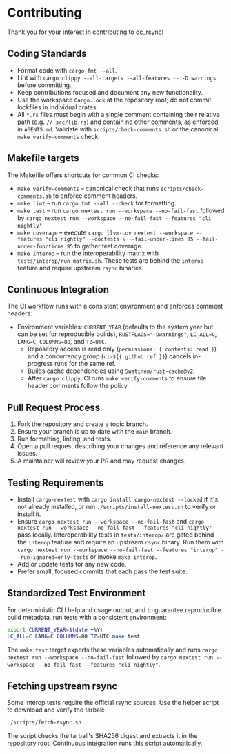 # Contributing

Thank you for your interest in contributing to oc_rsync!

## Coding Standards
- Format code with `cargo fmt --all`.
- Lint with `cargo clippy --all-targets --all-features -- -D warnings` before committing.
- Keep contributions focused and document any new functionality.
- Use the workspace `Cargo.lock` at the repository root; do not commit lockfiles in individual crates.
- All `*.rs` files must begin with a single comment containing their relative path (e.g. `// src/lib.rs`) and contain no other comments, as enforced in `AGENTS.md`. Validate with `scripts/check-comments.sh` or the canonical `make verify-comments` check.

## Makefile targets

The Makefile offers shortcuts for common CI checks:

- `make verify-comments` – canonical check that runs `scripts/check-comments.sh` to enforce comment headers.
- `make lint` – run `cargo fmt --all --check` for formatting.
- `make test` – run `cargo nextest run --workspace --no-fail-fast` followed by
  `cargo nextest run --workspace --no-fail-fast --features "cli nightly"`.
- `make coverage` – execute `cargo llvm-cov nextest --workspace --features "cli nightly" --doctests \
  --fail-under-lines 95 --fail-under-functions 95` to gather test coverage.
- `make interop` – run the interoperability matrix with `tests/interop/run_matrix.sh`.
  These tests are behind the `interop` feature and require upstream `rsync`
  binaries.

## Continuous Integration

The CI workflow runs with a consistent environment and enforces comment
headers:

- Environment variables: `CURRENT_YEAR` (defaults to the system year but
  can be set for reproducible builds),
  `RUSTFLAGS="-Dwarnings"`, `LC_ALL=C`, `LANG=C`, `COLUMNS=80`, and `TZ=UTC`.
  - Repository access is read only (`permissions: { contents: read }`) and a
    concurrency group (`ci-${{ github.ref }}`) cancels in-progress runs for the same
    ref.
  - Builds cache dependencies using `Swatinem/rust-cache@v2`.
  - After `cargo clippy`, CI runs `make verify-comments` to ensure file header
  comments follow the policy.

## Pull Request Process
1. Fork the repository and create a topic branch.
2. Ensure your branch is up to date with the `main` branch.
3. Run formatting, linting, and tests.
4. Open a pull request describing your changes and reference any relevant issues.
5. A maintainer will review your PR and may request changes.

## Testing Requirements
- Install `cargo-nextest` with `cargo install cargo-nextest --locked` if it's not already installed, or run `./scripts/install-nextest.sh` to verify or install it.
- Ensure `cargo nextest run --workspace --no-fail-fast` and
  `cargo nextest run --workspace --no-fail-fast --features "cli nightly"`
  pass locally. Interoperability tests in `tests/interop/` are gated behind the
  `interop` feature and require an upstream `rsync` binary. Run them with
  `cargo nextest run --workspace --no-fail-fast --features "interop" --run-ignored=only-tests`
  or invoke `make interop`.
- Add or update tests for any new code.
- Prefer small, focused commits that each pass the test suite.

## Standardized Test Environment

For deterministic CLI help and usage output, and to guarantee reproducible
build metadata, run tests with a consistent environment:

```bash
export CURRENT_YEAR=$(date +%Y)
LC_ALL=C LANG=C COLUMNS=80 TZ=UTC make test
```

The `make test` target exports these variables automatically and runs
`cargo nextest run --workspace --no-fail-fast` followed by
`cargo nextest run --workspace --no-fail-fast --features "cli nightly"`.

## Fetching upstream rsync
Some interop tests require the official rsync sources. Use the helper
script to download and verify the tarball:

```bash
./scripts/fetch-rsync.sh
```

The script checks the tarball's SHA256 digest and extracts it in the
repository root. Continuous integration runs this script automatically.
